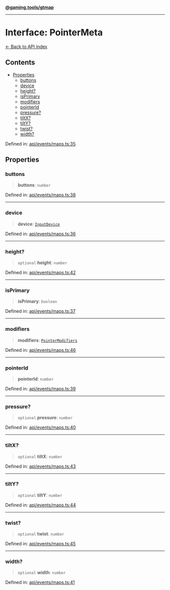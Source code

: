 [**@gaming.tools/gtmap**](README.md)

***

# Interface: PointerMeta

[← Back to API index](./README.md)

## Contents

- [Properties](#properties)
  - [buttons](#buttons)
  - [device](#device)
  - [height?](#height)
  - [isPrimary](#isprimary)
  - [modifiers](#modifiers)
  - [pointerId](#pointerid)
  - [pressure?](#pressure)
  - [tiltX?](#tiltx)
  - [tiltY?](#tilty)
  - [twist?](#twist)
  - [width?](#width)

Defined in: [api/events/maps.ts:35](https://github.com/gamingtools/gt-map/blob/158dafcef9898e0f3f71a5a95a93f4449df181ba/packages/gtmap/src/api/events/maps.ts#L35)

## Properties

### buttons

> **buttons**: `number`

Defined in: [api/events/maps.ts:38](https://github.com/gamingtools/gt-map/blob/158dafcef9898e0f3f71a5a95a93f4449df181ba/packages/gtmap/src/api/events/maps.ts#L38)

***

### device

> **device**: [`InputDevice`](TypeAlias.InputDevice.md)

Defined in: [api/events/maps.ts:36](https://github.com/gamingtools/gt-map/blob/158dafcef9898e0f3f71a5a95a93f4449df181ba/packages/gtmap/src/api/events/maps.ts#L36)

***

### height?

> `optional` **height**: `number`

Defined in: [api/events/maps.ts:42](https://github.com/gamingtools/gt-map/blob/158dafcef9898e0f3f71a5a95a93f4449df181ba/packages/gtmap/src/api/events/maps.ts#L42)

***

### isPrimary

> **isPrimary**: `boolean`

Defined in: [api/events/maps.ts:37](https://github.com/gamingtools/gt-map/blob/158dafcef9898e0f3f71a5a95a93f4449df181ba/packages/gtmap/src/api/events/maps.ts#L37)

***

### modifiers

> **modifiers**: [`PointerModifiers`](Interface.PointerModifiers.md)

Defined in: [api/events/maps.ts:46](https://github.com/gamingtools/gt-map/blob/158dafcef9898e0f3f71a5a95a93f4449df181ba/packages/gtmap/src/api/events/maps.ts#L46)

***

### pointerId

> **pointerId**: `number`

Defined in: [api/events/maps.ts:39](https://github.com/gamingtools/gt-map/blob/158dafcef9898e0f3f71a5a95a93f4449df181ba/packages/gtmap/src/api/events/maps.ts#L39)

***

### pressure?

> `optional` **pressure**: `number`

Defined in: [api/events/maps.ts:40](https://github.com/gamingtools/gt-map/blob/158dafcef9898e0f3f71a5a95a93f4449df181ba/packages/gtmap/src/api/events/maps.ts#L40)

***

### tiltX?

> `optional` **tiltX**: `number`

Defined in: [api/events/maps.ts:43](https://github.com/gamingtools/gt-map/blob/158dafcef9898e0f3f71a5a95a93f4449df181ba/packages/gtmap/src/api/events/maps.ts#L43)

***

### tiltY?

> `optional` **tiltY**: `number`

Defined in: [api/events/maps.ts:44](https://github.com/gamingtools/gt-map/blob/158dafcef9898e0f3f71a5a95a93f4449df181ba/packages/gtmap/src/api/events/maps.ts#L44)

***

### twist?

> `optional` **twist**: `number`

Defined in: [api/events/maps.ts:45](https://github.com/gamingtools/gt-map/blob/158dafcef9898e0f3f71a5a95a93f4449df181ba/packages/gtmap/src/api/events/maps.ts#L45)

***

### width?

> `optional` **width**: `number`

Defined in: [api/events/maps.ts:41](https://github.com/gamingtools/gt-map/blob/158dafcef9898e0f3f71a5a95a93f4449df181ba/packages/gtmap/src/api/events/maps.ts#L41)
